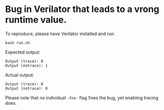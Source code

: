 # Bug in Verilator that leads to a vrong runtime value.

To reproduce, please have Verilator installed and run:
```
bash run.sh
```

Expected output:
```
Output (trace): 0
Output (notrace): 1
```

Actual output:
```
Output (trace): 0
Output (notrace): 0
```

Please note that no individual `-fno-` flag fixes the bug, yet enabling tracing does.
